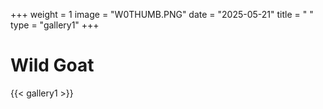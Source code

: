+++
weight = 1
image = "W0THUMB.PNG"
date = "2025-05-21"
title = " "
type = "gallery1"
+++

# Wild Goat
<!-- {{< vimeo 685374412 >}} -->
{{< gallery1 >}}   
#

<!-- To Qoalas project αναφέρεται σε µια επινοηµένη µορφή ζωής που	µπορεί να
οικειοποιείται και να προσαρτεί πάνω της οτιδήποτε επιθυµεί. Το project
περιλαμβάνει κεραµικά γλυπτά, κέρινα γλυπτά, ψηφιακά γλυπτά, φωτογραφίες
και ψηφιακές εκτυπώσεις.II
 -->


<!-- The [Grand Canyon](https://en.wikipedia.org/w/index.php?title=Grand_Canyon&oldid=952699432)  -->

